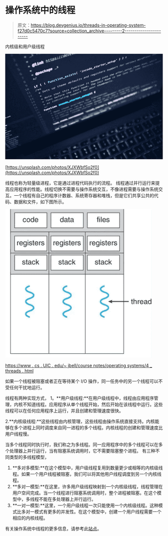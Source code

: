 # 操作系统中的线程

> 原文：<https://blog.devgenius.io/threads-in-operating-system-f27d0c5470c7?source=collection_archive---------2----------------------->

内核级和用户级线程

![](img/ee350c36e75de374a210ccb5f0ca84fa.png)

[https://unsplash.com/photos/XJXWbfSo2f0](https://unsplash.com/photos/XJXWbfSo2f0)

线程也称为轻量级进程，它是通过进程代码执行的流程。
线程通过并行运行来提高应用程序的性能。线程切换不需要与操作系统交互，不像进程需要与操作系统交互。一个线程有自己的程序计数器、系统寄存器和堆栈，但是它们共享公共的代码、数据和文件，如下图所示。

![](img/f75a06117359093bb3cd391e0f4c0ba6.png)

[https://www . cs . UIC . edu/~ jbell/course notes/operating systems/4 _ threads . html](https://www.cs.uic.edu/~jbell/CourseNotes/OperatingSystems/4_Threads.html)

如果一个线程被阻塞或者正在等待某个 I/O 操作，同一任务中的另一个线程可以不受任何干扰地运行。

线程有两种实现方式，
1。**用户级线程:**在用户级线程中，线程由应用程序管理，内核不知道线程。应用程序从单个线程开始，然后开始在该线程中运行。这些线程可以在任何应用程序上运行，并且创建和管理速度很快。

2.**内核级线程:**这些线程由内核管理，这些线程由操作系统直接支持。内核能够在多个进程上同时调度来自同一进程的多个线程。内核线程的创建和管理速度比用户线程慢。

当多个线程同时执行时，我们称之为多线程。同一应用程序中的多个线程可以在多个处理器上并行运行，当有阻塞系统调用时，它不需要阻塞整个进程。
有三种不同类型的多线程模型，

1.  **多对多模型:**在这个模型中，用户级线程复用到数量更少或相等的内核级线程。如果一个用户线程被阻塞，我们可以将其他用户线程调度到另一个内核线程。
2.  **多对一模型:**在这里，许多用户级线程映射到一个内核级线程，线程管理在用户空间完成。当一个线程进行阻塞系统调用时，整个进程被阻塞。在这个模型中，多线程不能在多处理器上并行运行。
3.  **一对一模型:**这里，一个用户级线程一次只能使用一个内核级线程。这种模式比多对一模式有更多的并发性。在这个模型中，创建一个用户线程需要一个相应的内核线程。

有关操作系统中线程的更多信息，请参考此[站点](https://www.tutorialspoint.com/operating_system/os_multi_threading.htm)。